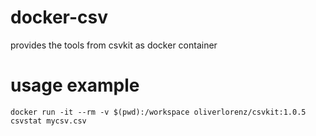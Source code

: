 # docker-csv

provides the tools from csvkit as docker container

# usage example

```
docker run -it --rm -v $(pwd):/workspace oliverlorenz/csvkit:1.0.5 csvstat mycsv.csv
```